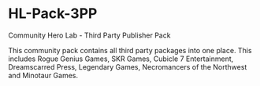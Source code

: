 HL-Pack-3PP
===========

Community Hero Lab - Third Party Publisher Pack

This community pack contains all third party packages into one place. This includes Rogue Genius Games, SKR Games, Cubicle 7 Entertainment, Dreamscarred Press, Legendary Games, Necromancers of the Northwest and Minotaur Games.